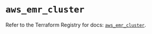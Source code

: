 # `aws_emr_cluster`

Refer to the Terraform Registry for docs: [`aws_emr_cluster`](https://registry.terraform.io/providers/hashicorp/aws/5.100.0/docs/resources/emr_cluster).
